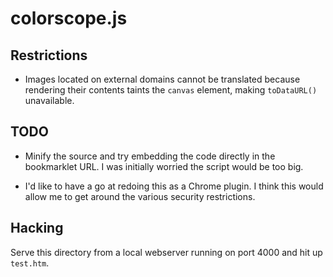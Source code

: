 # colorscope.js

## Restrictions

  * Images located on external domains cannot be translated because rendering their contents taints the `canvas` element, making `toDataURL()` unavailable.

## TODO

  * Minify the source and try embedding the code directly in the bookmarklet URL. I was initially worried the script would be too big.

  * I'd like to have a go at redoing this as a Chrome plugin. I think this would allow me to get around the various security restrictions.

## Hacking

Serve this directory from a local webserver running on port 4000 and hit up `test.htm`.